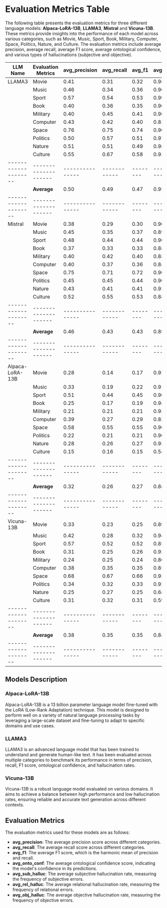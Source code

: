 # Evaluation Metrics Table

The following table presents the evaluation metrics for three different language models: **Alpaca-LoRA-13B**, **LLAMA3**, **Mistral** and **Vicuna-13B**. These metrics provide insights into the performance of each model across various categories, such as Movie, Music, Sport, Book, Military, Computer, Space, Politics, Nature, and Culture. The evaluation metrics include average precision, average recall, average F1 score, average ontological confidence, and various types of hallucinations (subjective and objective).


| LLM Name           | Evaluation Metrics | avg_precision | avg_recall | avg_f1 | avg_onto_conf | avg_rel_halluc | avg_sub_halluc | avg_obj_halluc |
|--------------------|--------------------|---------------|------------|--------|---------------|----------------|----------------|----------------|
| LLAMA3             | Movie              | 0.41          | 0.31       | 0.32   | 0.98          | 0.02           | 0.28           | 0.26           |
|                    | Music              | 0.46          | 0.34       | 0.36   | 0.96          | 0.04           | 0.13           | 0.21           |
|                    | Sport              | 0.57          | 0.54       | 0.53   | 0.99          | 0.01           | 0.15           | 0.10           |
|                    | Book               | 0.40          | 0.36       | 0.35   | 0.96          | 0.04           | 0.12           | 0.21           |
|                    | Military           | 0.40          | 0.45       | 0.41   | 0.96          | 0.04           | 0.14           | 0.24           |
|                    | Computer           | 0.43          | 0.42       | 0.40   | 0.83          | 0.17           | 0.14           | 0.06           |
|                    | Space              | 0.76          | 0.75       | 0.74   | 0.90          | 0.10           | 0.13           | 0.04           |
|                    | Politics           | 0.50          | 0.57       | 0.51   | 0.97          | 0.03           | 0.12           | 0.10           |
|                    | Nature             | 0.51          | 0.51       | 0.49   | 0.98          | 0.02           | 0.12           | 0.11           |
|                    | Culture            | 0.55          | 0.67       | 0.58   | 0.92          | 0.08           | 0.15           | 0.40           |
|--------------------|--------------------|---------------|------------|--------|---------------|----------------|----------------|----------------|
|                    | **Average**        | 0.50          | 0.49       | 0.47   | 0.95          | 0.06           | 0.13           | 0.17           |
|--------------------|--------------------|---------------|------------|--------|---------------|-----------------|----------------|---------------|
| Mistral            | Movie              | 0.38          | 0.29       | 0.30   | 0.90          | 0.10           | 0.20           | 0.08           |
|                    | Music              | 0.45          | 0.35       | 0.37   | 0.89          | 0.11           | 0.12           | 0.10           |
|                    | Sport              | 0.48          | 0.44       | 0.44   | 0.90          | 0.10           | 0.13           | 0.09           |
|                    | Book               | 0.37          | 0.33       | 0.33   | 0.88          | 0.12           | 0.09           | 0.11           |
|                    | Military           | 0.40          | 0.42       | 0.40   | 0.88          | 0.12           | 0.11           | 0.15           |
|                    | Computer           | 0.40          | 0.37       | 0.36   | 0.84          | 0.16           | 0.08           | 0.02           |
|                    | Space              | 0.75          | 0.71       | 0.72   | 0.90          | 0.09           | 0.09           | 0.03           |
|                    | Politics           | 0.45          | 0.45       | 0.44   | 0.90          | 0.10           | 0.10           | 0.06           |
|                    | Nature             | 0.43          | 0.41       | 0.41   | 0.92          | 0.08           | 0.07           | 0.07           |
|                    | Culture            | 0.52          | 0.55       | 0.53   | 0.88          | 0.12           | 0.14           | 0.35           |
|--------------------|--------------------|---------------|------------|--------|---------------|----------------|----------------|----------------|
|                    | **Average**        | 0.46          | 0.43       | 0.43   | 0.89          | 0.11           | 0.11           | 0.11           |
|--------------------|--------------------|---------------|------------|--------|---------------|----------------|----------------|----------------|
| Alpaca-LoRA-13B    | Movie              | 0.28          | 0.14       | 0.17   | 0.92          | 0.08           | 0.25           | 0.24           |
|                    | Music              | 0.33          | 0.19       | 0.22   | 0.91          | 0.09           | 0.18           | 0.24           |
|                    | Sport              | 0.51          | 0.44       | 0.45   | 0.96          | 0.04           | 0.18           | 0.11           |
|                    | Book               | 0.25          | 0.17       | 0.19   | 0.94          | 0.06           | 0.17           | 0.19           |
|                    | Military           | 0.21          | 0.21       | 0.21   | 0.93          | 0.07           | 0.21           | 0.26           |
|                    | Computer           | 0.39          | 0.27       | 0.29   | 0.83          | 0.17           | 0.17           | 0.13           |
|                    | Space              | 0.58          | 0.55       | 0.55   | 0.90          | 0.10           | 0.14           | 0.10           |
|                    | Politics           | 0.22          | 0.21       | 0.21   | 0.90          | 0.10           | 0.19           | 0.15           |
|                    | Nature             | 0.28          | 0.26       | 0.27   | 0.93          | 0.07           | 0.22           | 0.20           |
|                    | Culture            | 0.15          | 0.16       | 0.15   | 0.54          | 0.46           | 0.16           | 0.14           |
|--------------------|--------------------|---------------|------------|--------|---------------|----------------|----------------|----------------|
|                    | **Average**        | 0.32          | 0.26       | 0.27   | 0.88          | 0.12           | 0.19           | 0.18           |
|--------------------|--------------------|---------------|------------|--------|---------------|----------------|----------------|----------------|
| Vicuna-13B         | Movie              | 0.33          | 0.23       | 0.25   | 0.89          | 0.11           | 0.26           | 0.26           |
|                    | Music              | 0.42          | 0.28       | 0.32   | 0.94          | 0.06           | 0.16           | 0.22           |
|                    | Sport              | 0.57          | 0.52       | 0.52   | 0.85          | 0.15           | 0.22           | 0.13           |
|                    | Book               | 0.31          | 0.25       | 0.26   | 0.92          | 0.08           | 0.16           | 0.23           |
|                    | Military           | 0.24          | 0.25       | 0.24   | 0.80          | 0.20           | 0.19           | 0.26           |
|                    | Computer           | 0.38          | 0.35       | 0.35   | 0.85          | 0.15           | 0.15           | 0.11           |
|                    | Space              | 0.68          | 0.67       | 0.66   | 0.93          | 0.07           | 0.15           | 0.08           |
|                    | Politics           | 0.34          | 0.32       | 0.33   | 0.92          | 0.08           | 0.17           | 0.15           |
|                    | Nature             | 0.25          | 0.27       | 0.25   | 0.68          | 0.04           | 0.10           | 0.14           |
|                    | Culture            | 0.31          | 0.32       | 0.31   | 0.59          | 0.39           | 0.15           | 0.12           |
|--------------------|--------------------|---------------|------------|--------|---------------|----------------|----------------|----------------|
|                    | **Average**        | 0.38          | 0.35       | 0.35   | 0.84          | 0.13           | 0.17           | 0.17           |
|--------------------|--------------------|---------------|------------|--------|---------------|----------------|----------------|----------------|
## Models Description

### Alpaca-LoRA-13B
Alpaca-LoRA-13B is a 13 billion parameter language model fine-tuned with the LoRA (Low-Rank Adaptation) technique. This model is designed to perform well on a variety of natural language processing tasks by leveraging a large-scale dataset and fine-tuning to adapt to specific domains and use cases.

### LLAMA3
LLAMA3 is an advanced language model that has been trained to understand and generate human-like text. It has been evaluated across multiple categories to benchmark its performance in terms of precision, recall, F1 score, ontological confidence, and hallucination rates.

### Vicuna-13B
Vicuna-13B is a robust language model evaluated on various domains. It aims to achieve a balance between high performance and low hallucination rates, ensuring reliable and accurate text generation across different contexts.

## Evaluation Metrics
The evaluation metrics used for these models are as follows:
- **avg_precision**: The average precision score across different categories.
- **avg_recall**: The average recall score across different categories.
- **avg_f1**: The average F1 score, which is the harmonic mean of precision and recall.
- **avg_onto_conf**: The average ontological confidence score, indicating the model's confidence in its predictions.
- **avg_sub_halluc**: The average subjective hallucination rate, measuring the frequency of subjective errors.
- **avg_rel_halluc**: The average relational hallucination rate, measuring the frequency of relational errors.
- **avg_obj_halluc**: The average objective hallucination rate, measuring the frequency of objective errors.
